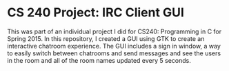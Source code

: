 # CS 240 Project: IRC Client GUI
This was part of an individual project I did for CS240: Programming in C for Spring 2015.  In this repository, I created a GUI using GTK to create an interactive chatroom experience.  The GUI includes a sign in window, a way to easily switch between chatrooms and send messages and see the users in the room and all of the room names updated every 5 seconds.
